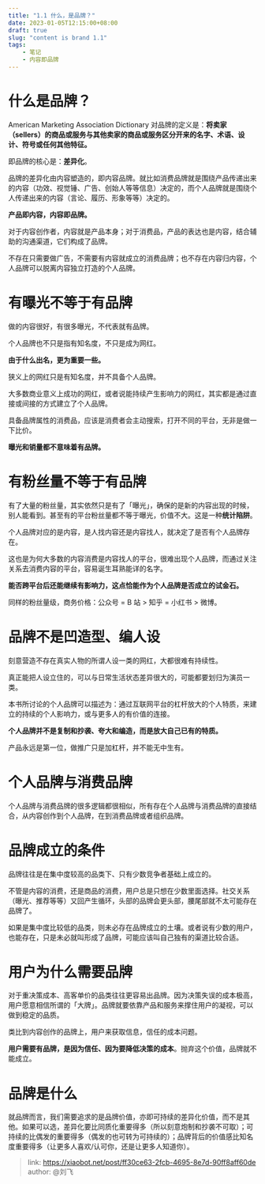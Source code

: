 ```yaml
---
title: "1.1 什么，是品牌？"
date: 2023-01-05T12:15:00+08:00
draft: true
slug: "content is brand 1.1"
tags: 
    - 笔记
    - 内容即品牌
---
```


# 什么是品牌？

American Marketing Association Dictionary 对品牌的定义是：**将卖家（sellers）的商品或服务与其他卖家的商品或服务区分开来的名字、术语、设计、符号或任何其他特征。**

即品牌的核心是：**差异化**。

品牌的差异化由内容塑造的，即内容品牌。就比如消费品牌就是围绕产品传递出来的内容（功效、视觉锤、广告、创始人等等信息）决定的，而个人品牌就是围绕个人传递出来的内容（言论、履历、形象等等）决定的。

**产品即内容，内容即品牌。**

对于内容创作者，内容就是产品本身；对于消费品，产品的表达也是内容，结合辅助的沟通渠道，它们构成了品牌。

不存在只需要做广告，不需要有内容就成立的消费品牌；也不存在内容归内容，个人品牌可以脱离内容独立打造的个人品牌。

# 有曝光不等于有品牌

做的内容很好，有很多曝光，不代表就有品牌。

个人品牌也不只是指有知名度，不只是成为网红。

**由于什么出名，更为重要一些。**

狭义上的网红只是有知名度，并不具备个人品牌。

大多数商业意义上成功的网红，或者说能持续产生影响力的网红，其实都是通过直接或间接的方式建立了个人品牌。

具备品牌属性的消费品，应该是消费者会主动搜索，打开不同的平台，无非是做一下比价。

**曝光和销量都不意味着有品牌。**

# 有粉丝量不等于有品牌

有了大量的粉丝量，其实依然只是有了「曝光」，确保的是新的内容出现的时候，别人能看到。甚至有的平台粉丝量都不等于曝光，价值不大。这是一种**统计陷阱**。

个人品牌对应的是内容，是人找内容还是内容找人，就决定了是否有个人品牌存在。

这也是为何大多数的内容消费是内容找人的平台，很难出现个人品牌，而通过关注关系去消费内容的平台，容易诞生耳熟能详的名字。

**能否跨平台后还能继续有影响力，这点恰能作为个人品牌是否成立的试金石。**

同样的粉丝量级，商务价格：公众号 = B 站 > 知乎 = 小红书 > 微博。

# 品牌不是凹造型、编人设

刻意营造不存在真实人物的所谓人设一类的网红，大都很难有持续性。

真正能把人设立住的，可以与日常生活状态差异很大的，可能都要划归为演员一类。

本书所讨论的个人品牌可以描述为：通过互联网平台的杠杆放大的个人特质，来建立的持续的个人影响力，或与更多人的有价值的连接。

**个人品牌并不是复制和抄袭、夸大和编造，而是放大自己已有的特质。**

产品永远是第一位，做推广只是加杠杆，并不能无中生有。

# 个人品牌与消费品牌

个人品牌与消费品牌的很多逻辑都很相似，所有存在个人品牌与消费品牌的直接结合，从内容创作到个人品牌，在到消费品牌或者组织品牌。

# 品牌成立的条件

品牌往往是在集中度较高的品类下、只有少数竞争者基础上成立的。

不管是内容的消费，还是商品的消费，用户总是只想在少数里面选择。社交关系（曝光、推荐等等）又回产生循环，头部的品牌会更头部，腰尾部就不太可能存在品牌了。

如果是集中度比较低的品类，则未必存在品牌成立的土壤。或者说有少数的用户，也能存在，只是未必就叫形成了品牌，可能应该叫自己独有的渠道比较合适。

# 用户为什么需要品牌

对于重决策成本、高客单价的品类往往更容易出品牌。因为决策失误的成本极高，用户愿意相信所谓的「大牌」。品牌就要依靠产品和服务来撑住用户的凝视，可以做到稳定的品质。

类比到内容创作的品牌上，用户来获取信息，信任的成本问题。

**用户需要有品牌，是因为信任、因为要降低决策的成本**。抛弃这个价值，品牌就不能成立。

# 品牌是什么

就品牌而言，我们需要追求的是品牌价值，亦即可持续的差异化价值，而不是其他。如果可以选，差异化要比同质化重要得多（所以刻意炮制和抄袭不可取）；可持续的比偶发的重要得多（偶发的也可转为可持续的）；品牌背后的价值感比知名度重要得多（让更多人喜欢/认可你，还是让更多人知道你）。

> link: https://xiaobot.net/post/ff30ce63-2fcb-4695-8e7d-90ff8aff60de
> author: @刘飞